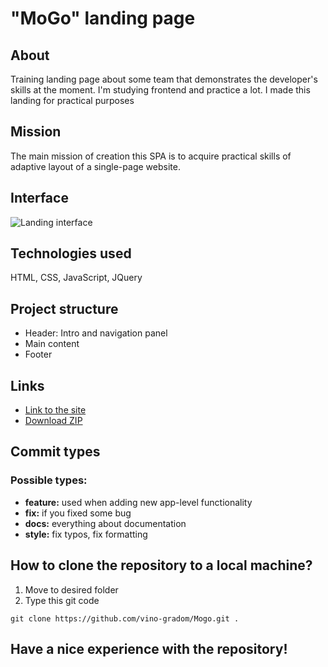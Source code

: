 # "MoGo" landing page

## About
Training landing page about some team that demonstrates the developer's skills at the moment. I'm studying frontend and practice a lot. I made this landing for practical purposes

## Mission
The main mission of creation this SPA is to acquire practical skills of adaptive layout of a single-page website.

## Interface
![Landing interface](https://github.com/vino-gradom/Mogo/blob/master/assets/images/interface_presentation.gif)

## Technologies used
HTML, CSS, JavaScript, JQuery

## Project structure
* Header: Intro and navigation panel
* Main content
* Footer

## Links
* [Link to the site](https://github.com/vino-gradom/Mogo/blob/master/assets/images/interface_presentation.gif)
* [Download ZIP](https://github.com/vino-gradom/Mogo/archive/refs/heads/main.zip)

## Commit types
### Possible types:
* **feature:** used when adding new app-level functionality
* **fix:** if you fixed some bug
* **docs:** everything about documentation
* **style:** fix typos, fix formatting

## How to clone the repository to a local machine?
1) Move to desired folder
2) Type this git code
```git
git clone https://github.com/vino-gradom/Mogo.git .
```

## Have a nice experience with the repository!
